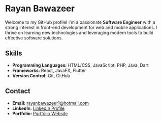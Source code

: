 # Rayan Bawazeer

Welcome to my GitHub profile! I'm a passionate **Software Engineer** with a strong interest in front-end development for web and mobile applications. I thrive on learning new technologies and leveraging modern tools to build effective software solutions.

## Skills

- **Programming Languages:** HTML/CSS, JavaScript, PHP, Java, Dart
- **Frameworks:** React, JavaFX, Flutter
- **Version Control:** Git, GitHub

## Contact

- **Email:** [rayanbawazeer1@hotmail.com](mailto:rayanbawazeer1@hotmail.com)
- **LinkedIn:** [LinkedIn Profile](https://www.linkedin.com/in/rayansb1)
- **Portfolio:** [Portfolio Website](https://rayanbawazeer.netlify.app)
